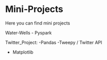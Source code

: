 # Mini-Projects
Here you can find mini projects


Water-Wells - Pyspark

Twitter_Project: 
  -Pandas
  -Tweepy / Twitter API
  - Matplotlib
